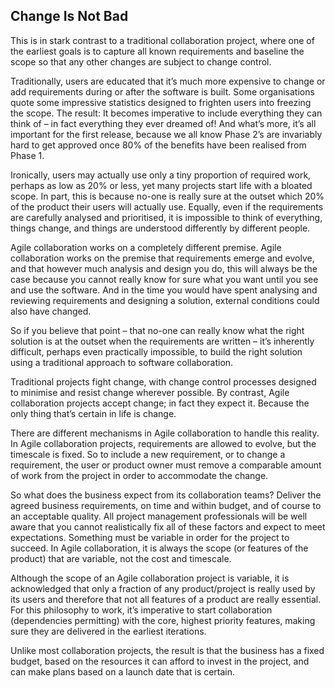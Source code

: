 ## Change Is Not Bad

This is in stark contrast to a traditional collaboration project, where one of the earliest goals is to capture all known requirements and baseline the scope so that any other changes are subject to change control.

Traditionally, users are educated that it’s much more expensive to change or add requirements during or after the software is built. Some organisations quote some impressive statistics designed to frighten users into freezing the scope. The result: It becomes imperative to include everything they can think of – in fact everything they ever dreamed of! And what’s more, it’s all important for the first release, because we all know Phase 2’s are invariably hard to get approved once 80% of the benefits have been realised from Phase 1.

Ironically, users may actually use only a tiny proportion of required work, perhaps as low as 20% or less, yet many projects start life with a bloated scope. In part, this is because no-one is really sure at the outset which 20% of the product their users will actually use. Equally, even if the requirements are carefully analysed and prioritised, it is impossible to think of everything, things change, and things are understood differently by different people.

Agile collaboration works on a completely different premise. Agile collaboration works on the premise that requirements emerge and evolve, and that however much analysis and design you do, this will always be the case because you cannot really know for sure what you want until you see and use the software. And in the time you would have spent analysing and reviewing requirements and designing a solution, external conditions could also have changed.

So if you believe that point – that no-one can really know what the right solution is at the outset when the requirements are written – it’s inherently difficult, perhaps even practically impossible, to build the right solution using a traditional approach to software collaboration.

Traditional projects fight change, with change control processes designed to minimise and resist change wherever possible. By contrast, Agile collaboration projects accept change; in fact they expect it. Because the only thing that’s certain in life is change.

There are different mechanisms in Agile collaboration to handle this reality. In Agile collaboration projects, requirements are allowed to evolve, but the timescale is fixed. So to include a new requirement, or to change a requirement, the user or product owner must remove a comparable amount of work from the project in order to accommodate the change.

So what does the business expect from its collaboration teams? Deliver the agreed business requirements, on time and within budget, and of course to an acceptable quality. All project management professionals will be well aware that you cannot realistically fix all of these factors and expect to meet expectations. Something must be variable in order for the project to succeed. In Agile collaboration, it is always the scope (or features of the product) that are variable, not the cost and timescale.

Although the scope of an Agile collaboration project is variable, it is acknowledged that only a fraction of any product/project is really used by its users and therefore that not all features of a product are really essential. For this philosophy to work, it’s imperative to start collaboration (dependencies permitting) with the core, highest priority features, making sure they are delivered in the earliest iterations.

Unlike most collaboration projects, the result is that the business has a fixed budget, based on the resources it can afford to invest in the project, and can make plans based on a launch date that is certain.
